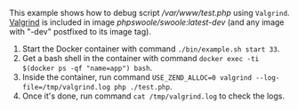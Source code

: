 This example shows how to debug script _/var/www/test.php_ using `Valgrind`. [Valgrind](http://valgrind.org/) is
included in image _phpswoole/swoole:latest-dev_ (and any image with "-dev" postfixed to its image tag).

1. Start the Docker container with command `./bin/example.sh start 33`.
2. Get a bash shell in the container with command `docker exec -ti $(docker ps -qf "name=app") bash`.
3. Inside the container, run command `USE_ZEND_ALLOC=0 valgrind --log-file=/tmp/valgrind.log php ./test.php`.
4. Once it's done, run command `cat /tmp/valgrind.log` to check the logs.
